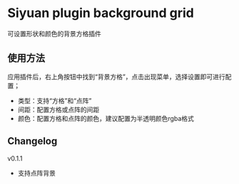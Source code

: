 # Siyuan plugin background grid

可设置形状和颜色的背景方格插件

## 使用方法

应用插件后，右上角按钮中找到“背景方格”，点击出现菜单，选择设置即可进行配置；

+ 类型：支持“方格”和“点阵”
+ 间距：配置方格或点阵的间距
+ 颜色：配置方格和点阵的颜色，建议配置为半透明颜色rgba格式

## Changelog

v0.1.1

+ 支持点阵背景